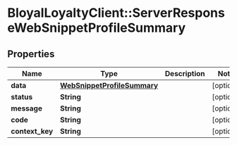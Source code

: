 # BloyalLoyaltyClient::ServerResponseWebSnippetProfileSummary

## Properties
Name | Type | Description | Notes
------------ | ------------- | ------------- | -------------
**data** | [**WebSnippetProfileSummary**](WebSnippetProfileSummary.md) |  | [optional] 
**status** | **String** |  | [optional] 
**message** | **String** |  | [optional] 
**code** | **String** |  | [optional] 
**context_key** | **String** |  | [optional] 


